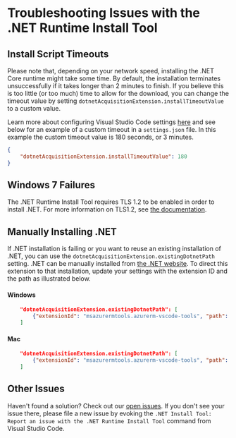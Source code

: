 # Troubleshooting Issues with the .NET Runtime Install Tool

## Install Script Timeouts

Please note that, depending on your network speed, installing the .NET Core runtime might take some time. By default, the installation terminates unsuccessfully if it takes longer than 2 minutes to finish. If you believe this is too little (or too much) time to allow for the download, you can change the timeout value by setting `dotnetAcquisitionExtension.installTimeoutValue` to a custom value.

Learn more about configuring Visual Studio Code settings [here](https://code.visualstudio.com/docs/getstarted/settings) and see below for an example of a custom timeout in a `settings.json` file. In this example the custom timeout value is 180 seconds, or 3 minutes.

```json
{
    "dotnetAcquisitionExtension.installTimeoutValue": 180
}
```

## Windows 7 Failures

The .NET Runtime Install Tool requires TLS 1.2 to be enabled in order to install .NET. For more information on TLS1.2, see [the documentation](https://docs.microsoft.com/mem/configmgr/core/plan-design/security/enable-tls-1-2-client).

## Manually Installing .NET

If .NET installation is failing or you want to reuse an existing installation of .NET, you can use the `dotnetAcquisitionExtension.existingDotnetPath` setting. .NET can be manually installed from [the .NET website](https://aka.ms/dotnet-core-download). To direct this extension to that installation, update your settings with the extension ID and the path as illustrated below.

#### Windows

```json
    "dotnetAcquisitionExtension.existingDotnetPath": [
        {"extensionId": "msazurermtools.azurerm-vscode-tools", "path": "C:\\Program Files\\dotnet\\dotnet.exe"}
    ]
```

#### Mac
```json
    "dotnetAcquisitionExtension.existingDotnetPath": [
        {"extensionId": "msazurermtools.azurerm-vscode-tools", "path": "/usr/local/share/dotnet/dotnet"}
    ]
```

## Other Issues

Haven't found a solution? Check out our [open issues](https://github.com/dotnet/vscode-dotnet-runtime/issues). If you don't see your issue there, please file a new issue by evoking the `.NET Install Tool: Report an issue with the .NET Runtime Install Tool` command from Visual Studio Code.
